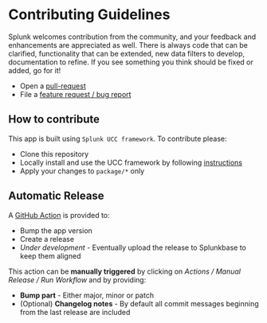 # Contributing Guidelines
Splunk welcomes contribution from the community, and your feedback and enhancements are appreciated as well. There is always code that can be clarified, functionality that can be extended, new data filters to develop, documentation to refine. If you see something you think should be fixed or added, go for it!

* Open a [pull-request](https://github.com/splunk/splunk-app-for-dspt-compliance/pulls)
* File a [feature request / bug report](https://github.com/splunk/splunk-app-for-dspt-compliance/issues)

## How to contribute
This app is built using `Splunk UCC framework`. To contribute please:
* Clone this repository
* Locally install and use the UCC framework by following [instructions](https://github.com/splunk/addonfactory-ucc-generator#how-to-use)
* Apply your changes to `package/*` only

## Automatic Release
A [GitHub Action](https://github.com/splunk/splunk-app-for-dspt-compliance/actions/workflows/manual-release.yml) is provided to:
* Bump the app version
* Create a release
* *Under development* - Eventually upload the release to Splunkbase to keep them aligned

This action can be **manually triggered** by clicking on _Actions / Manual Release / Run Workflow_ and by providing:
* **Bump part** - Either major, minor or patch
* (Optional) **Changelog notes** - By default all commit messages beginning from the last release are included
